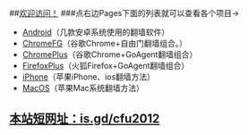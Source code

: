 ##[欢迎访问！](https://github.com/comeforu2012/truth/wiki)
###点右边Pages下面的列表就可以查看各个项目→
* [Android](https://github.com/comeforu2012/truth/wiki/Android)（几款安卓系统使用的翻墙软件）
* [ChromeFG](https://github.com/comeforu2012/truth/wiki/ChromeFG)（谷歌Chrome+自由门翻墙组合。）
* [ChromePlus](https://github.com/comeforu2012/truth/wiki/ChromePlus)（谷歌Chrome+GoAgent翻墙组合）
* [FirefoxPlus](https://github.com/comeforu2012/truth/wiki/FirefoxPlus)（火狐Firefox+GoAgent翻墙组合）
* [iPhone](https://github.com/comeforu2012/truth/wiki/iPhone)（苹果iPhone、ios翻墙方法）
* [MacOS](https://github.com/comeforu2012/truth/wiki/MacOS)（苹果Mac系统翻墙方法）

## [本站短网址：is.gd/cfu2012](http://is.gd/cfu2012)

